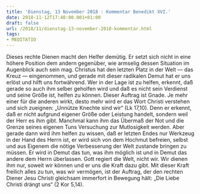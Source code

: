 ```yaml
---
title: 'Dienstag, 13 November 2018 : Kommentar Benedikt XVI.'
date: 2018-11-12T17:48:00.001+01:00
draft: false
url: /2018/11/dienstag-13-november-2018-kommentar.html
tags: 
- MEDITATIO
---
```


Dieses rechte Dienen macht den Helfer demütig. Er setzt sich nicht in eine höhere Position dem andern gegenüber, wie armselig dessen Situation im Augenblick auch sein mag. Christus hat den letzten Platz in der Welt — das Kreuz — eingenommen, und gerade mit dieser radikalen Demut hat er uns erlöst und hilft uns fortwährend. Wer in der Lage ist zu helfen, erkennt, daß gerade so auch ihm selber geholfen wird und daß es nicht sein Verdienst und seine Größe ist, helfen zu können. Dieser Auftrag ist Gnade. Je mehr einer für die anderen wirkt, desto mehr wird er das Wort Christi verstehen und sich zueignen: „Unnütze Knechte sind wir“ (Lk 17,10). Denn er erkennt, daß er nicht aufgrund eigener Größe oder Leistung handelt, sondern weil der Herr es ihm gibt. Manchmal kann ihm das Übermaß der Not und die Grenze seines eigenen Tuns Versuchung zur Mutlosigkeit werden. Aber gerade dann wird ihm helfen zu wissen, daß er letzten Endes nur Werkzeug in der Hand des Herrn ist, er wird sich von dem Hochmut befreien, selbst und aus Eigenem die nötige Verbesserung der Welt zustande bringen zu müssen. Er wird in Demut das tun, was ihm möglich ist und in Demut das andere dem Herrn überlassen. Gott regiert die Welt, nicht wir. Wir dienen ihm nur, soweit wir können und er uns die Kraft dazu gibt. Mit dieser Kraft freilich alles zu tun, was wir vermögen, ist der Auftrag, der den rechten Diener Jesu Christi gleichsam immerfort in Bewegung hält: „Die Liebe Christi drängt uns“ (2 Kor 5,14).